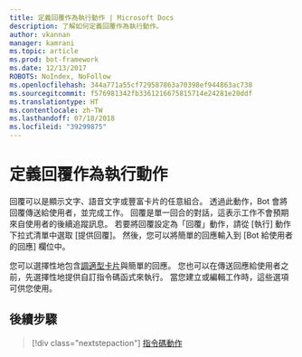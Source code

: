 ```yaml
---
title: 定義回覆作為執行動作 | Microsoft Docs
description: 了解如何定義回覆作為執行動作。
author: vkannan
manager: kamrani
ms.topic: article
ms.prod: bot-framework
ms.date: 12/13/2017
ROBOTS: NoIndex, NoFollow
ms.openlocfilehash: 344a771a55cf729587863a70398ef944863ac738
ms.sourcegitcommit: f576981342fb3361216675815714e24281e20ddf
ms.translationtype: HT
ms.contentlocale: zh-TW
ms.lasthandoff: 07/18/2018
ms.locfileid: "39299875"
---
```

# <a name="define-a-reply-as-a-do-action"></a>定義回覆作為執行動作

回覆可以是顯示文字、語音文字或豐富卡片的任意組合。 透過此動作，Bot 會將回覆傳送給使用者，並完成工作。 回覆是單一回合的對話，這表示工作不會預期來自使用者的後續追蹤訊息。 若要將回覆設定為「回覆」動作，請從 [執行] 動作下拉式清單中選取 [提供回覆]。 然後，您可以將簡單的回應輸入到 [Bot 給使用者的回應] 欄位中。

您可以選擇性地包含[調適型卡片](conversation-designer-adaptive-cards.md)與簡單的回應。 您也可以在傳送回應給使用者之前，先選擇性地提供自訂指令碼函式來執行。 當您建立或編輯工作時，這些選項可供您使用。 

## <a name="next-step"></a>後續步驟
> [!div class="nextstepaction"]
> [指令碼動作](conversation-designer-script-function.md)
